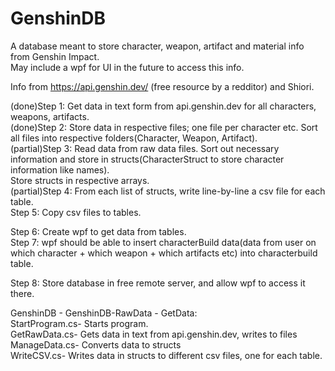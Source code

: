 # GenshinDB
A database meant to store character, weapon, artifact and material info from Genshin Impact.  
May include a wpf for UI in the future to access this info.  

Info from https://api.genshin.dev/ (free resource by a redditor) and Shiori.  

(done)Step 1: Get data in text form from api.genshin.dev for all characters, weapons, artifacts.   
(done)Step 2: Store data in respective files; one file per character etc. Sort all files into respective folders(Character, Weapon, Artifact).  
(partial)Step 3: Read data from raw data files. Sort out necessary information and store in structs(CharacterStruct to store character information like names).  
                 Store structs in respective arrays.  
(partial)Step 4: From each list of structs, write line-by-line a csv file for each table.  
Step 5: Copy csv files to tables.  

Step 6: Create wpf to get data from tables.  
Step 7: wpf should be able to insert characterBuild data(data from user on which character + which weapon + which artifacts etc) into characterbuild table.  

Step 8: Store database in free remote server, and allow wpf to access it there.

GenshinDB - GenshinDB-RawData - GetData:  
StartProgram.cs- Starts program.  
GetRawData.cs- Gets data in text from api.genshin.dev, writes to files  
ManageData.cs- Converts data to structs  
WriteCSV.cs- Writes data in structs to different csv files, one for each table.

